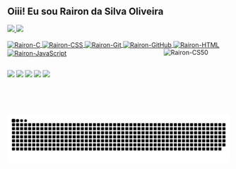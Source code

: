 ## Oiii! Eu sou Rairon da Silva Oliveira

<div>
  <a href="https://github.com/rairon-dev?tab=repositories">
  <img height="180em" src="https://github-readme-stats.vercel.app/api?username=rairon-dev&show_icons=true&theme=midnight-purple&include_all_commits=true&count_private=true"/>
  <img height="180em" src="https://github-readme-stats.vercel.app/api/top-langs/?username=rairon-dev&layout=compact&langs_count=16&theme=midnight-purple"/>
</div>
<div style="display: inline_block"><br>
  <img align="center" alt="Rairon-C" height="30" width="40" src="https://cdn.jsdelivr.net/gh/devicons/devicon@latest/icons/c/c-original.svg">
  <img align="center" alt="Rairon-CSS" height="30" width="40" src="https://cdn.jsdelivr.net/gh/devicons/devicon@latest/icons/css3/css3-original.svg">
  <img align="center" alt="Rairon-Git" height="30" width="40" src="https://cdn.jsdelivr.net/gh/devicons/devicon@latest/icons/git/git-original.svg">
  <img align="center" alt="Rairon-GitHub" height="30" width="40" src="https://cdn.jsdelivr.net/gh/devicons/devicon@latest/icons/github/github-original.svg">
  <img align="center" alt="Rairon-HTML" height="30" width="40" src="https://cdn.jsdelivr.net/gh/devicons/devicon@latest/icons/html5/html5-original.svg">
  <img align="center" alt="Rairon-JavaScript" height="30" width="40" src="https://cdn.jsdelivr.net/gh/devicons/devicon@latest/icons/javascript/javascript-original.svg">
  <img align="right" alt="Rairon-CS50" height="150" width="150" src="https://cs50.gallerycdn.vsassets.io/extensions/cs50/ddb50/1.1.2/1691002683906/Microsoft.VisualStudio.Services.Icons.Default">
</div>
  
  ##
 
<div> 
  <a href="https://github.com/rairon-dev" target="_blank"><img src="https://img.shields.io/badge/GitHub-100000?style=for-the-badge&logo=github&logoColor=white" target="_blank"></a>
  <a href="https://mailto:frendeson@gmail.com" target="_blank"><img src="https://img.shields.io/badge/Gmail-D14836?style=for-the-badge&logo=gmail&logoColor=white" target="_blank"></a>
  <a href="https://www.instagram.com/rairon.dev" target="_blank"><img src="https://img.shields.io/badge/Instagram-E4405F?style=for-the-badge&logo=instagram&logoColor=white" target="_blank"></a>
  <a href="https://t.me/rairon_dev" target="_blank"><img src="https://img.shields.io/badge/Telegram-2CA5E0?style=for-the-badge&logo=telegram&logoColor=white" target="_blank"></a>
  <a href="https://wa.me/5584986360721" target="_blank"><img src="https://img.shields.io/badge/WhatsApp-25D366?style=for-the-badge&logo=whatsapp&logoColor=white" target="_blank"></a>
 
<picture>
  <source media="(prefers-color-scheme: dark)" srcset="https://raw.githubusercontent.com/rairon-dev/rairon-dev/output/github-contribution-grid-snake-dark.svg">
  <source media="(prefers-color-scheme: light)" srcset="https://raw.githubusercontent.com/rairon-dev/rairon-dev/output/github-contribution-grid-snake-dark.svg">
  <img align="center" alt="github contribution grid snake animation" src="https://raw.githubusercontent.com/rairon-dev/rairon-dev/output/github-contribution-grid-snake.svg">
</picture>
 
</div>
